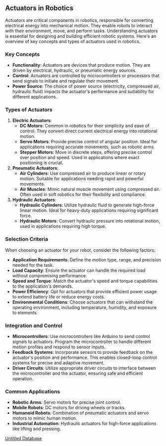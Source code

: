 ## Actuators in Robotics

Actuators are critical components in robotics, responsible for converting electrical energy into mechanical motion. They enable robots to interact with their environment, move, and perform tasks. Understanding actuators is essential for designing and building efficient robotic systems. Here's an overview of key concepts and types of actuators used in robotics.

### Key Concepts

- **Functionality**: Actuators are devices that produce motion. They are driven by electrical, hydraulic, or pneumatic energy sources.
- **Control**: Actuators are controlled by microcontrollers or processors that send signals to initiate and regulate their movement.
- **Power Source**: The choice of power source (electricity, compressed air, hydraulic fluid) impacts the actuator's performance and suitability for different applications.

### Types of Actuators

1. **Electric Actuators**:
    - **DC Motors**: Common in robotics for their simplicity and ease of control. They convert direct current electrical energy into rotational motion.
    - **Servo Motors**: Provide precise control of angular position. Ideal for applications requiring accurate movements, such as robotic arms.
    - **Stepper Motors**: Move in discrete steps, offering precise control over position and speed. Used in applications where exact positioning is crucial.
2. **Pneumatic Actuators**:
    - **Air Cylinders**: Use compressed air to produce linear or rotary motion. Suitable for applications needing rapid and powerful movements.
    - **Air Muscles**: Mimic natural muscle movement using compressed air. Often used in soft robotics for their flexibility and compliance.
3. **Hydraulic Actuators**:
    - **Hydraulic Cylinders**: Utilize hydraulic fluid to generate high-force linear motion. Ideal for heavy-duty applications requiring significant force.
    - **Hydraulic Motors**: Convert hydraulic pressure into rotational motion, used in applications requiring high torque.

### Selection Criteria

When choosing an actuator for your robot, consider the following factors:

- **Application Requirements**: Define the motion type, range, and precision needed for the task.
- **Load Capacity**: Ensure the actuator can handle the required load without compromising performance.
- **Speed and Torque**: Match the actuator's speed and torque capabilities to the application's demands.
- **Power Efficiency**: Opt for actuators that provide efficient power usage to extend battery life or reduce energy costs.
- **Environmental Conditions**: Choose actuators that can withstand the operating environment, including temperature, humidity, and exposure to elements.

### Integration and Control

- **Microcontrollers**: Use microcontrollers like Arduino to send control signals to actuators. Program the microcontroller to handle different motion profiles and respond to sensor inputs.
- **Feedback Systems**: Incorporate sensors to provide feedback on the actuator's position and performance. This enables closed-loop control systems for precise and adaptive movement.
- **Driver Circuits**: Utilize appropriate driver circuits to interface between the microcontroller and the actuator, ensuring safe and efficient operation.

### Common Applications

- **Robotic Arms**: Servo motors for precise joint control.
- **Mobile Robots**: DC motors for driving wheels or tracks.
- **Humanoid Robots**: Combination of pneumatic actuators and servo motors to mimic human motion.
- **Industrial Automation**: Hydraulic actuators for high-force applications like lifting and pressing.

[Untitled Database](https://www.notion.so/efaf4c21015c4670ad73561f9a8ade6e?pvs=21)